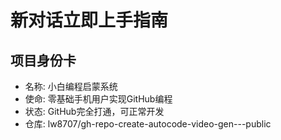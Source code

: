 # 新对话立即上手指南

## 项目身份卡
- 名称: 小白编程启蒙系统
- 使命: 零基础手机用户实现GitHub编程
- 状态: GitHub完全打通，可正常开发
- 仓库: lw8707/gh-repo-create-autocode-video-gen---public
